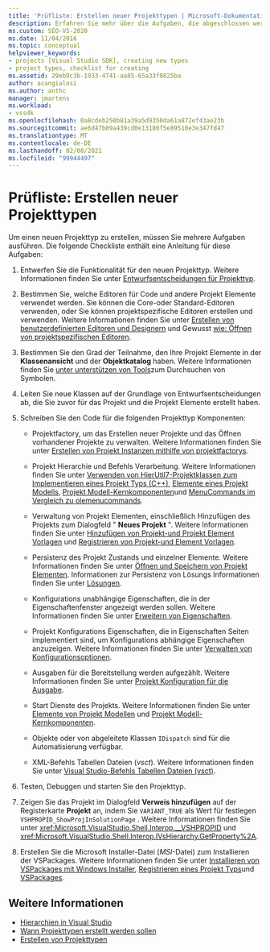 ```yaml
---
title: 'Prüfliste: Erstellen neuer Projekttypen | Microsoft-Dokumentation'
description: Erfahren Sie mehr über die Aufgaben, die abgeschlossen werden müssen, um einen neuen Projekttyp in Visual Studio zu erstellen und anzuzeigen.
ms.custom: SEO-VS-2020
ms.date: 11/04/2016
ms.topic: conceptual
helpviewer_keywords:
- projects [Visual Studio SDK], creating new types
- project types, checklist for creating
ms.assetid: 29eb9c3b-1933-4741-aa85-65a33f0825ba
author: acangialosi
ms.author: anthc
manager: jmartens
ms.workload:
- vssdk
ms.openlocfilehash: 0a8cdeb250b81a39a5d9350da61a872ef43ae23b
ms.sourcegitcommit: ae6d47b09a439cd0e13180f5e89510e3e347fd47
ms.translationtype: MT
ms.contentlocale: de-DE
ms.lasthandoff: 02/08/2021
ms.locfileid: "99944497"
---
```

# <a name="checklist-create-new-project-types"></a>Prüfliste: Erstellen neuer Projekttypen
Um einen neuen Projekttyp zu erstellen, müssen Sie mehrere Aufgaben ausführen. Die folgende Checkliste enthält eine Anleitung für diese Aufgaben:

1. Entwerfen Sie die Funktionalität für den neuen Projekttyp. Weitere Informationen finden Sie unter [Entwurfsentscheidungen für Projekttyp](../../extensibility/internals/project-type-design-decisions.md).

2. Bestimmen Sie, welche Editoren für Code und andere Projekt Elemente verwendet werden. Sie können die Core-oder Standard-Editoren verwenden, oder Sie können projektspezifische Editoren erstellen und verwenden. Weitere Informationen finden Sie unter [Erstellen von benutzerdefinierten Editoren und Designern](../../extensibility/creating-custom-editors-and-designers.md) und Gewusst [wie: Öffnen von projektspezifischen Editoren](../../extensibility/how-to-open-project-specific-editors.md).

3. Bestimmen Sie den Grad der Teilnahme, den Ihre Projekt Elemente in der **Klassenansicht** und der **Objektkatalog** haben. Weitere Informationen finden Sie [unter unterstützen von Tools](../../extensibility/internals/supporting-symbol-browsing-tools.md)zum Durchsuchen von Symbolen.

4. Leiten Sie neue Klassen auf der Grundlage von Entwurfsentscheidungen ab, die Sie zuvor für das Projekt und die Projekt Elemente erstellt haben.

5. Schreiben Sie den Code für die folgenden Projekttyp Komponenten:

    - Projektfactory, um das Erstellen neuer Projekte und das Öffnen vorhandener Projekte zu verwalten. Weitere Informationen finden Sie unter [Erstellen von Projekt Instanzen mithilfe von projektfactorys](../../extensibility/internals/creating-project-instances-by-using-project-factories.md).

    - Projekt Hierarchie und Befehls Verarbeitung. Weitere Informationen finden Sie unter [Verwenden von HierUtil7-Projektklassen zum Implementieren eines Projekt Typs (C++)](/previous-versions/bb166212(v=vs.100)), [Elemente eines Projekt Modells](../../extensibility/internals/elements-of-a-project-model.md), [Projekt Modell-Kernkomponenten](../../extensibility/internals/project-model-core-components.md)und [MenuCommands im Vergleich zu olemenucommands](/previous-versions/visualstudio/visual-studio-2015/misc/menucommands-vs-olemenucommands?preserve-view=true&view=vs-2015).

    - Verwaltung von Projekt Elementen, einschließlich Hinzufügen des Projekts zum Dialogfeld " **Neues Projekt** ". Weitere Informationen finden Sie unter [Hinzufügen von Projekt-und Projekt Element Vorlagen](../../extensibility/internals/adding-project-and-project-item-templates.md) und [Registrieren von Projekt-und Element Vorlagen](../../extensibility/internals/registering-project-and-item-templates.md).

    - Persistenz des Projekt Zustands und einzelner Elemente. Weitere Informationen finden Sie unter [Öffnen und Speichern von Projekt Elementen](../../extensibility/internals/opening-and-saving-project-items.md). Informationen zur Persistenz von Lösungs Informationen finden Sie unter [Lösungen](../../extensibility/internals/solutions-overview.md).

    - Konfigurations unabhängige Eigenschaften, die in der Eigenschaftenfenster angezeigt werden sollen. Weitere Informationen finden Sie unter [Erweitern von Eigenschaften](../../extensibility/internals/extending-properties.md).

    - Projekt Konfigurations Eigenschaften, die in Eigenschaften Seiten implementiert sind, um Konfigurations abhängige Eigenschaften anzuzeigen. Weitere Informationen finden Sie unter [Verwalten von Konfigurationsoptionen](../../extensibility/internals/managing-configuration-options.md).

    - Ausgaben für die Bereitstellung werden aufgezählt. Weitere Informationen finden Sie unter [Projekt Konfiguration für die Ausgabe](../../extensibility/internals/project-configuration-for-output.md).

    - Start Dienste des Projekts. Weitere Informationen finden Sie unter [Elemente von Projekt Modellen](../../extensibility/internals/elements-of-a-project-model.md) und [Projekt Modell-Kernkomponenten](../../extensibility/internals/project-model-core-components.md).

    - Objekte oder von abgeleitete Klassen `IDispatch` sind für die Automatisierung verfügbar.

    - XML-Befehls Tabellen Dateien (*vsct*). Weitere Informationen finden Sie unter [Visual Studio-Befehls Tabellen Dateien (vsct)](../../extensibility/internals/visual-studio-command-table-dot-vsct-files.md).

6. Testen, Debuggen und starten Sie den Projekttyp.

7. Zeigen Sie das Projekt im Dialogfeld **Verweis hinzufügen** auf der Registerkarte **Projekt** an, indem Sie `VARIANT_TRUE` als Wert für festlegen `VSHPROPID_ShowProjInSolutionPage` . Weitere Informationen finden Sie unter <xref:Microsoft.VisualStudio.Shell.Interop.__VSHPROPID> und <xref:Microsoft.VisualStudio.Shell.Interop.IVsHierarchy.GetProperty%2A>.

8. Erstellen Sie die Microsoft Installer-Datei (*MSI*-Datei) zum Installieren der VSPackages. Weitere Informationen finden Sie unter [Installieren von VSPackages mit Windows Installer](../../extensibility/internals/installing-vspackages-with-windows-installer.md), [Registrieren eines Projekt Typs](../../extensibility/internals/registering-a-project-type.md)und [VSPackages](../../extensibility/internals/vspackages.md).

## <a name="see-also"></a>Weitere Informationen
- [Hierarchien in Visual Studio](../../extensibility/internals/hierarchies-in-visual-studio.md)
- [Wann Projekttypen erstellt werden sollen](../../extensibility/internals/when-to-create-project-types.md)
- [Erstellen von Projekttypen](../../extensibility/internals/creating-project-types.md)